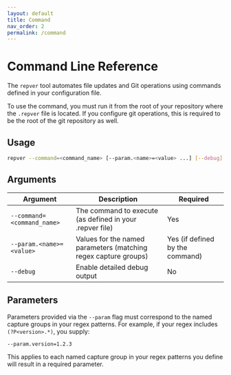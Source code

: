 ```yaml
---
layout: default
title: Command
nav_order: 2
permalink: /command
---
```


# Command Line Reference

The `repver` tool automates file updates and Git operations using commands defined in your configuration file.

To use the command, you must run it from the root of your repository where the `.repver` file is located.  If you configure git operations, this is required to be the root of the git repository as well.

## Usage

```bash
repver --command=<command_name> [--param.<name>=<value> ...] [--debug]
```

## Arguments

| Argument | Description | Required |
|----------|-------------|----------|
| `--command=<command_name>` | The command to execute (as defined in your .repver file) | Yes |
| `--param.<name>=<value>` | Values for the named parameters (matching regex capture groups) | Yes (if defined by the command) |
| `--debug` | Enable detailed debug output | No |

## Parameters

Parameters provided via the `--param` flag must correspond to the named capture groups in your regex patterns. For example, if your regex includes `(?P<version>.*)`, you supply:

```bash
--param.version=1.2.3
```

This applies to each named capture group in your regex patterns you define will result in a required parameter.
